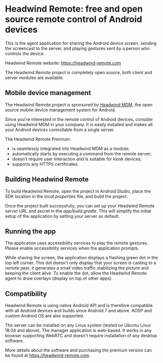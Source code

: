 # Headwind Remote: free and open source remote control of Android devices

This is the agent application for sharing the Android device screen, sending the screencast to the server, and playing gestures sent by a person who controls the device.

Headwind Remote website: https://headwind-remote.com

The Headwind Remote project is completely open source, both client and server modules are available. 

## Mobile device management

The Headwind Remote project is sponsored by [Headwind MDM](https://h-mdm.com), the open source mobile device management system for Android. 

Since you're interested in the remote control of Android devices, consider using Headwind MDM in your company. It is easily installed and makes all your Android devices controllable from a single server.

The Headwind Remote Premium:

* is seamlessly integrated into Headwind MDM as a module;
* automatically starts by executing a command from the remote server;
* doesn't require user interaction and is suitable for kiosk devices;
* supports any HTTPS certificates.

## Building Headwind Remote

To build Headwind Remote, open the project in Android Studio, place the SDK location in the *local.properties* file, and build the project. 

Once the project built successfully, you can set up your Headwind Remote server URL and secret in the *app/build.gradle*. This will simplify the initial setup of the application by setting your server as default.

## Running the app

The application uses accessibility services to play the remote gestures. Please enable accessibility services when the application prompts.

While sharing the screen, the application displays a flashing green dot in the top left corner. This dot doesn't only display that your screen is casting to a remote peer, it generates a small video traffic stabilizing the picture and keeping the client alive. To enable the dot, allow the Headwind Remote agent to draw overlays (display on top of other apps).

## Compatibility

Headwind Remote is using native Android API and is therefore compatible with all Android devices and builds since Android 7 and above. AOSP and custom Android OS are also supported.

The server can be installed on any Linux system (tested on Ubuntu Linux 18.04 and above). The manager application is web-based. It works in any browser supporting WebRTC and doesn't require installation of any desktop software.

More details about the software and purchasing the premium version can be found at https://headwind-remote.com.